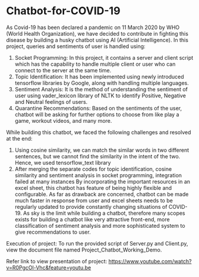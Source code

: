 # Chatbot-for-COVID-19

As Covid-19 has been declared a pandemic on 11 March 2020 by WHO (World Health Organization), we have decided to contribute in fighting this disease by building a husky chatbot using AI (Artificial Intelligence). In this project, queries and sentiments of user is handled using:
1.	Socket Programming: In this project, it contains a server and client script which has the capability to handle multiple client or user who can connect to the server at the same time.
2.	Topic Identification: It has been implemented using newly introduced tensorflow libraries by Google, along with handling multiple languages.
3.	Sentiment Analysis: It is the method of understanding the sentiment of user using vader_lexicon library of NLTK to identify Positive, Negative and Neutral feelings of users.
4.	Quarantine Recommendations: Based on the sentiments of the user, chatbot will be asking for further options to choose from like play a game, workout videos, and many more.

While building this chatbot, we faced the following challenges and resolved at the end:
1.	Using cosine similarity, we can match the similar words in two different sentences, but we cannot find the similarity in the intent of the two. Hence, we used tensorflow_text library
2.	After merging the separate codes for topic identification, cosine similarity and sentiment analysis in socket programming, integration failed at many instances
By incorporating the important resources in an excel sheet, this chatbot has feature of being highly flexible and configurable. As far as drawback are concerned, chatbot can be made much faster in response from user and excel sheets needs to be regularly updated to provide constantly changing situations of COVID-19. As sky is the limit while building a chatbot, therefore many scopes exists for building a chatbot like very attractive front-end, more classification of sentiment analysis and more sophisticated system to give recommendations to user.

Execution of project:
To run the provided script of Server.py and Client.py, view the document file named Project_Chatbot_Working_Demo.

Refer link to view presentation of project:
https://www.youtube.com/watch?v=R0PgcOl-Vhc&feature=youtu.be
